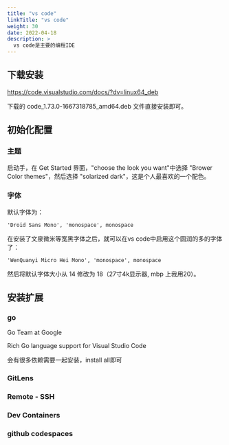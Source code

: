 ```yaml
---
title: "vs code"
linkTitle: "vs code"
weight: 30
date: 2022-04-18
description: >
  vs code是主要的编程IDE
---
```




## 下载安装

https://code.visualstudio.com/docs/?dv=linux64_deb

下载的 code_1.73.0-1667318785_amd64.deb 文件直接安装即可。

## 初始化配置

### 主题

启动手，在 Get Started 界面，"choose the look you want"中选择 "Brower Color themes"，然后选择 "solarized dark"，这是个人最喜欢的一个配色。

### 字体

默认字体为：

`'Droid Sans Mono', 'monospace', monospace`

在安装了文泉微米等宽黑字体之后，就可以在vs code中启用这个圆润的多的字体了：

`'WenQuanyi Micro Hei Mono', 'monospace', monospace`

然后将默认字体大小从 14 修改为 18（27寸4k显示器, mbp 上我用20）。

## 安装扩展

### go

Go Team at Google

Rich Go language support for Visual Studio Code

会有很多依赖需要一起安装，install all即可

### GitLens



### Remote - SSH



### Dev Containers



### github codespaces



